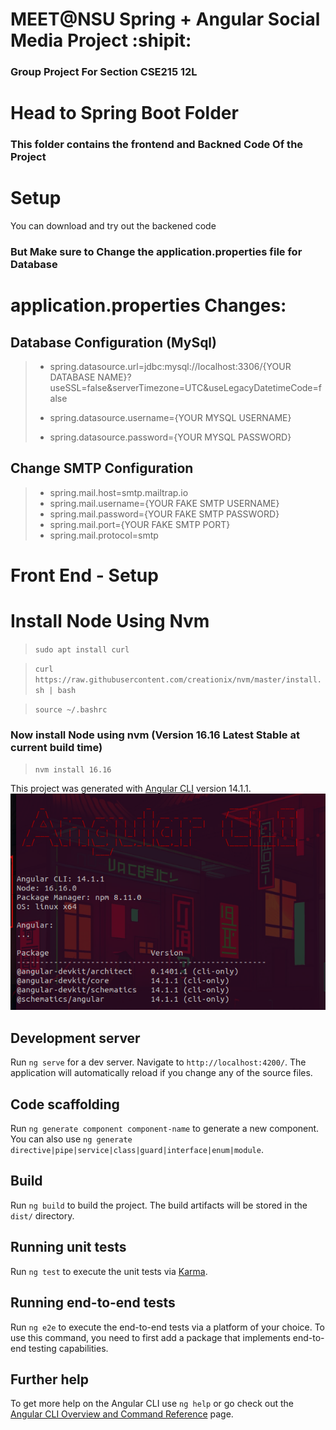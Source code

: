 # MEET@NSU Spring + Angular Social Media Project :shipit:
### Group Project For Section CSE215 12L

# Head to Spring Boot Folder
### This folder contains the frontend and Backned Code Of the Project  

# Setup
You can download and try out the backened code  
### But Make sure to Change the application.properties file for Database  

# application.properties Changes:
## Database Configuration (MySql)
> - spring.datasource.url=jdbc:mysql://localhost:3306/{YOUR DATABASE NAME}?useSSL=false&serverTimezone=UTC&useLegacyDatetimeCode=false  
>   
> - spring.datasource.username={YOUR MYSQL USERNAME}  
> - spring.datasource.password={YOUR MYSQL PASSWORD}  

## Change SMTP Configuration  
> - spring.mail.host=smtp.mailtrap.io  
> - spring.mail.username={YOUR FAKE SMTP USERNAME}  
> - spring.mail.password={YOUR FAKE SMTP PASSWORD}  
> - spring.mail.port={YOUR FAKE SMTP PORT}  
> - spring.mail.protocol=smtp  

# Front End - Setup

# Install Node Using Nvm
> `sudo apt install curl`  

> `curl https://raw.githubusercontent.com/creationix/nvm/master/install.sh | bash`  

> `source ~/.bashrc`  

### Now install Node using nvm (Version 16.16 Latest Stable at current build time)  
> `nvm install 16.16`

This project was generated with [Angular CLI](https://github.com/angular/angular-cli) version 14.1.1.  
![Angular CLI and Node Version](/angular_version.png)  

## Development server

Run `ng serve` for a dev server. Navigate to `http://localhost:4200/`. The application will automatically reload if you change any of the source files.

## Code scaffolding

Run `ng generate component component-name` to generate a new component. You can also use `ng generate directive|pipe|service|class|guard|interface|enum|module`.

## Build

Run `ng build` to build the project. The build artifacts will be stored in the `dist/` directory.

## Running unit tests

Run `ng test` to execute the unit tests via [Karma](https://karma-runner.github.io).

## Running end-to-end tests

Run `ng e2e` to execute the end-to-end tests via a platform of your choice. To use this command, you need to first add a package that implements end-to-end testing capabilities.

## Further help

To get more help on the Angular CLI use `ng help` or go check out the [Angular CLI Overview and Command Reference](https://angular.io/cli) page.

